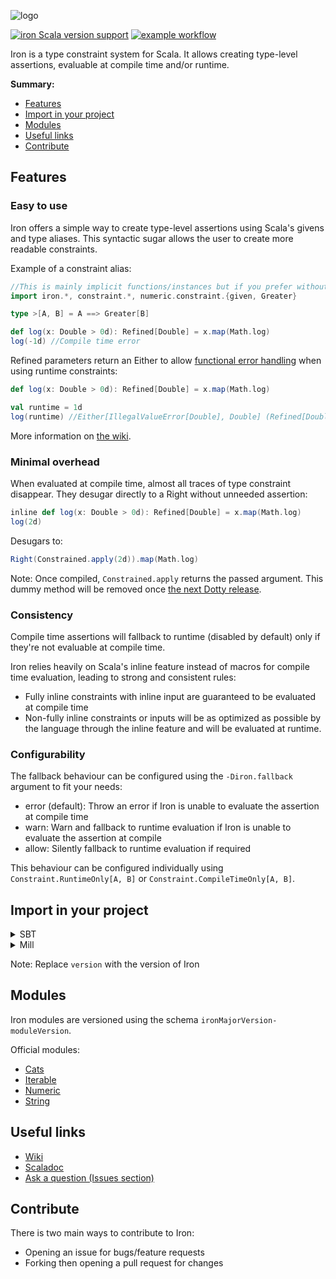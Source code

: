 ![logo](https://github.com/iltotore/iron/blob/main/logo.png?raw=true)

[![iron Scala version support](https://index.scala-lang.org/iltotore/iron/iron/latest-by-scala-version.svg)](https://index.scala-lang.org/iltotore/iron/iron)
[![example workflow](https://github.com/Iltotore/iron/actions/workflows/main.yml/badge.svg)](https://github.com/Iltotore/iron/actions/workflows/main.yml)

Iron is a type constraint system for Scala. It allows creating type-level assertions, evaluable at compile time and/or
runtime.

**Summary:**

- [Features](#Features)
- [Import in your project](#Import-in-your-project)
- [Modules](#Modules)
- [Useful links](#Useful-links)
- [Contribute](#Contribute)

## Features

### Easy to use

Iron offers a simple way to create type-level assertions using Scala's givens and type aliases.
This syntactic sugar allows the user to create more readable constraints.

Example of a constraint alias:

```scala
//This is mainly implicit functions/instances but if you prefer without star import, you can specify them.
import iron.*, constraint.*, numeric.constraint.{given, Greater}

type >[A, B] = A ==> Greater[B]

def log(x: Double > 0d): Refined[Double] = x.map(Math.log)
log(-1d) //Compile time error
```

Refined parameters return an Either to allow
[functional error handling](https://docs.scala-lang.org/overviews/scala-book/functional-error-handling.html) when using
runtime constraints:
```scala
def log(x: Double > 0d): Refined[Double] = x.map(Math.log)

val runtime = 1d
log(runtime) //Either[IllegalValueError[Double], Double] (Refined[Double])
```

More information on [the wiki](https://github.com/Iltotore/iron/wiki/Constraint-Usage).

### Minimal overhead

When evaluated at compile time, almost all traces of type constraint disappear. They desugar directly to a Right
without unneeded assertion:

```scala
inline def log(x: Double > 0d): Refined[Double] = x.map(Math.log)
log(2d)
```

Desugars to:

```scala
Right(Constrained.apply(2d)).map(Math.log)
```

Note: Once compiled, `Constrained.apply` returns the passed argument. This dummy method will be removed once
[the next Dotty release](https://github.com/lampepfl/dotty/pull/12815).

### Consistency

Compile time assertions will fallback to runtime (disabled by default) only if they're not evaluable at compile time.

Iron relies heavily on Scala's inline feature instead of macros for compile time evaluation, leading to strong and
consistent rules:

- Fully inline constraints with inline input are guaranteed to be evaluated at compile time
- Non-fully inline constraints or inputs will be as optimized as possible by the language through the inline feature and
  will be evaluated at runtime.
  

### Configurability

The fallback behaviour can be configured using the `-Diron.fallback` argument to fit your needs:

- error (default): Throw an error if Iron is unable to evaluate the assertion at compile time
- warn: Warn and fallback to runtime evaluation if Iron is unable to evaluate the assertion at compile
- allow: Silently fallback to runtime evaluation if required

This behaviour can be configured individually using `Constraint.RuntimeOnly[A, B]` or `Constraint.CompileTimeOnly[A, B]`.

## Import in your project

<details>
<summary>SBT</summary>

```scala
libraryDependencies += "io.github.iltotore" %% "iron" % "version"
```

</details>

<details>
<summary>Mill</summary>

```scala
ivy"io.github.iltotore::iron:version"
```

</details>

Note: Replace `version` with the version of Iron

## Modules
Iron modules are versioned using the schema `ironMajorVersion-moduleVersion`.

Official modules:
- [Cats](https://github.com/Iltotore/iron/tree/main/cats)
- [Iterable](https://github.com/Iltotore/iron/tree/main/iterable)
- [Numeric](https://github.com/Iltotore/iron/tree/main/numeric)
- [String](https://github.com/Iltotore/iron/tree/main/string)

## Useful links
- [Wiki](https://github.com/Iltotore/iron/wiki)
- [Scaladoc](https://iltotore.github.io/iron/scaladoc)
- [Ask a question (Issues section)](https://github.com/Iltotore/iron/issues)

## Contribute

There is two main ways to contribute to Iron:

- Opening an issue for bugs/feature requests
- Forking then opening a pull request for changes